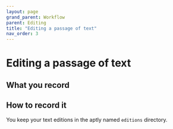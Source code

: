 ```yaml
---
layout: page
grand_parent: Workflow
parent: Editing
title: "Editing a passage of text"
nav_order: 3
---
```



# Editing a passage of text



## What you record



## How to record it

You keep your text editions in the aptly named `editions` directory.